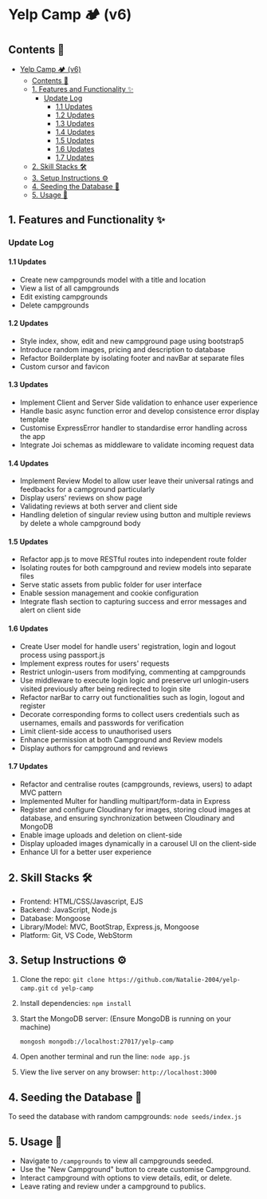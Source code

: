 # Yelp Camp 🏕️ (v6)

## Contents 🌈

- [Yelp Camp 🏕️ (v6)](#yelp-camp-️-v6)
  - [Contents 🌈](#contents-)
  - [1. Features and Functionality ✨](#1-features-and-functionality-)
    - [Update Log](#update-log)
      - [1.1 Updates](#11-updates)
      - [1.2 Updates](#12-updates)
      - [1.3 Updates](#13-updates)
      - [1.4 Updates](#14-updates)
      - [1.5 Updates](#15-updates)
      - [1.6 Updates](#16-updates)
      - [1.7 Updates](#17-updates)
  - [2. Skill Stacks 🛠️](#2-skill-stacks-️)
  - [3. Setup Instructions ⚙️](#3-setup-instructions-️)
  - [4. Seeding the Database 🌱](#4-seeding-the-database-)
  - [5. Usage 🚀](#5-usage-)

## 1. Features and Functionality ✨

### Update Log

#### 1.1 Updates

- Create new campgrounds model with a title and location
- View a list of all campgrounds
- Edit existing campgrounds
- Delete campgrounds

#### 1.2 Updates

- Style index, show, edit and new campground page using bootstrap5
- Introduce random images, pricing and description to database
- Refactor Boilderplate by isolating footer and navBar at separate files
- Custom cursor and favicon

#### 1.3 Updates

- Implement Client and Server Side validation to enhance user experience
- Handle basic async function error and develop consistence error display template
- Customise ExpressError handler to standardise error handling across the app
- Integrate Joi schemas as middleware to validate incoming request data

#### 1.4 Updates

- Implement Review Model to allow user leave their universal ratings and feedbacks for a  campground particularly
- Display users' reviews on show page
- Validating reviews at both server and client side
- Handling deletion of singular review using button and multiple reviews by delete a whole campground body

#### 1.5 Updates

- Refactor app.js to move RESTful routes into independent route folder
- Isolating routes for both campground and review models into separate files
- Serve static assets from public folder for user interface
- Enable session management and cookie configuration
- Integrate flash section to capturing success and error messages and alert on client side

#### 1.6 Updates

- Create User model for handle users' registration, login and logout process using passport.js
- Implement express routes for users' requests
- Restrict unlogin-users from modifying, commenting at campgrounds
- Use middleware to execute login logic and preserve url unlogin-users visited previously after being redirected to login site
- Refactor narBar to carry out functionalities such as login, logout and register
- Decorate corresponding forms to collect users credentials such as usernames, emails and passwords for verification
- Limit client-side access to unauthorised users
- Enhance permission at both Campground and Review models
- Display authors for campground and reviews

#### 1.7 Updates

- Refactor and centralise routes (campgrounds, reviews, users) to adapt MVC pattern
- Implemented Multer for handling multipart/form-data in Express
- Register and configure Cloudinary for images, storing cloud images at database, and ensuring synchronization between Cloudinary and MongoDB
- Enable image uploads and deletion on client-side
- Display uploaded images dynamically in a carousel UI on the client-side
- Enhance UI for a better user experience

## 2. Skill Stacks 🛠️

- Frontend: HTML/CSS/Javascript, EJS
- Backend: JavaScript, Node.js
- Database: Mongoose
- Library/Model: MVC, BootStrap, Express.js, Mongoose
- Platform: Git, VS Code, WebStorm

## 3. Setup Instructions ⚙️

1. Clone the repo:
   `git clone https://github.com/Natalie-2004/yelp-camp.git`
   `cd yelp-camp`
2. Install dependencies:
   `npm install`
3. Start the MongoDB server: (Ensure MongoDB is running on your machine)

   `mongosh mongodb://localhost:27017/yelp-camp`
4. Open another terminal and run the line:
   `node app.js`
5. View the live server on any browser:
   `http://localhost:3000`

## 4. Seeding the Database 🌱

To seed the database with random campgrounds:
`node seeds/index.js`

## 5. Usage 🚀

- Navigate to `/campgrounds` to view all campgrounds seeded.
- Use the "New Campground" button to create customise Campground.
- Interact campground with options to view details, edit, or delete.
- Leave rating and review under a campground to publics.



